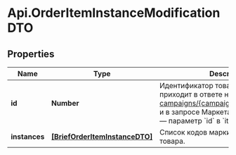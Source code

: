 # Api.OrderItemInstanceModificationDTO

## Properties

Name | Type | Description | Notes
------------ | ------------- | ------------- | -------------
**id** | **Number** | Идентификатор товара в заказе.  Он приходит в ответе на запрос [GET campaigns/{campaignId}/orders/{orderId}](../../reference/orders/getOrder.md) и в запросе Маркета [POST order/accept](../../pushapi/reference/orderAccept.md) — параметр &#x60;id&#x60; в &#x60;items&#x60;.  | 
**instances** | [**[BriefOrderItemInstanceDTO]**](BriefOrderItemInstanceDTO.md) | Список кодов маркировки единиц товара.  | 


